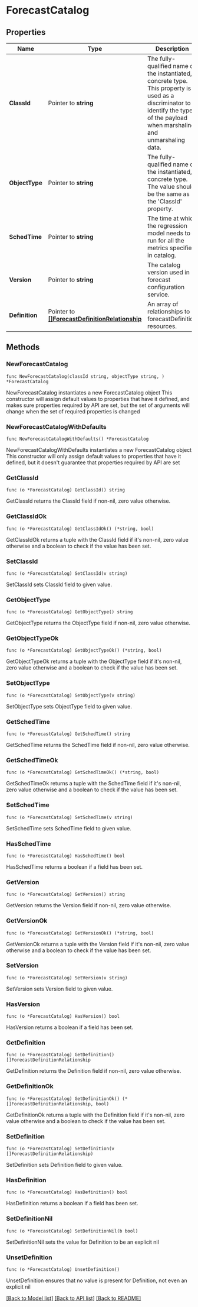 # ForecastCatalog

## Properties

Name | Type | Description | Notes
------------ | ------------- | ------------- | -------------
**ClassId** | Pointer to **string** | The fully-qualified name of the instantiated, concrete type. This property is used as a discriminator to identify the type of the payload when marshaling and unmarshaling data. | [default to "forecast.Catalog"]
**ObjectType** | Pointer to **string** | The fully-qualified name of the instantiated, concrete type. The value should be the same as the &#39;ClassId&#39; property. | [default to "forecast.Catalog"]
**SchedTime** | Pointer to **string** | The time at which the regression model needs to run for all the metrics specified in catalog. | [optional] [readonly] 
**Version** | Pointer to **string** | The catalog version used in forecast configuration service. | [optional] [readonly] 
**Definition** | Pointer to [**[]ForecastDefinitionRelationship**](ForecastDefinitionRelationship.md) | An array of relationships to forecastDefinition resources. | [optional] [readonly] 

## Methods

### NewForecastCatalog

`func NewForecastCatalog(classId string, objectType string, ) *ForecastCatalog`

NewForecastCatalog instantiates a new ForecastCatalog object
This constructor will assign default values to properties that have it defined,
and makes sure properties required by API are set, but the set of arguments
will change when the set of required properties is changed

### NewForecastCatalogWithDefaults

`func NewForecastCatalogWithDefaults() *ForecastCatalog`

NewForecastCatalogWithDefaults instantiates a new ForecastCatalog object
This constructor will only assign default values to properties that have it defined,
but it doesn't guarantee that properties required by API are set

### GetClassId

`func (o *ForecastCatalog) GetClassId() string`

GetClassId returns the ClassId field if non-nil, zero value otherwise.

### GetClassIdOk

`func (o *ForecastCatalog) GetClassIdOk() (*string, bool)`

GetClassIdOk returns a tuple with the ClassId field if it's non-nil, zero value otherwise
and a boolean to check if the value has been set.

### SetClassId

`func (o *ForecastCatalog) SetClassId(v string)`

SetClassId sets ClassId field to given value.


### GetObjectType

`func (o *ForecastCatalog) GetObjectType() string`

GetObjectType returns the ObjectType field if non-nil, zero value otherwise.

### GetObjectTypeOk

`func (o *ForecastCatalog) GetObjectTypeOk() (*string, bool)`

GetObjectTypeOk returns a tuple with the ObjectType field if it's non-nil, zero value otherwise
and a boolean to check if the value has been set.

### SetObjectType

`func (o *ForecastCatalog) SetObjectType(v string)`

SetObjectType sets ObjectType field to given value.


### GetSchedTime

`func (o *ForecastCatalog) GetSchedTime() string`

GetSchedTime returns the SchedTime field if non-nil, zero value otherwise.

### GetSchedTimeOk

`func (o *ForecastCatalog) GetSchedTimeOk() (*string, bool)`

GetSchedTimeOk returns a tuple with the SchedTime field if it's non-nil, zero value otherwise
and a boolean to check if the value has been set.

### SetSchedTime

`func (o *ForecastCatalog) SetSchedTime(v string)`

SetSchedTime sets SchedTime field to given value.

### HasSchedTime

`func (o *ForecastCatalog) HasSchedTime() bool`

HasSchedTime returns a boolean if a field has been set.

### GetVersion

`func (o *ForecastCatalog) GetVersion() string`

GetVersion returns the Version field if non-nil, zero value otherwise.

### GetVersionOk

`func (o *ForecastCatalog) GetVersionOk() (*string, bool)`

GetVersionOk returns a tuple with the Version field if it's non-nil, zero value otherwise
and a boolean to check if the value has been set.

### SetVersion

`func (o *ForecastCatalog) SetVersion(v string)`

SetVersion sets Version field to given value.

### HasVersion

`func (o *ForecastCatalog) HasVersion() bool`

HasVersion returns a boolean if a field has been set.

### GetDefinition

`func (o *ForecastCatalog) GetDefinition() []ForecastDefinitionRelationship`

GetDefinition returns the Definition field if non-nil, zero value otherwise.

### GetDefinitionOk

`func (o *ForecastCatalog) GetDefinitionOk() (*[]ForecastDefinitionRelationship, bool)`

GetDefinitionOk returns a tuple with the Definition field if it's non-nil, zero value otherwise
and a boolean to check if the value has been set.

### SetDefinition

`func (o *ForecastCatalog) SetDefinition(v []ForecastDefinitionRelationship)`

SetDefinition sets Definition field to given value.

### HasDefinition

`func (o *ForecastCatalog) HasDefinition() bool`

HasDefinition returns a boolean if a field has been set.

### SetDefinitionNil

`func (o *ForecastCatalog) SetDefinitionNil(b bool)`

 SetDefinitionNil sets the value for Definition to be an explicit nil

### UnsetDefinition
`func (o *ForecastCatalog) UnsetDefinition()`

UnsetDefinition ensures that no value is present for Definition, not even an explicit nil

[[Back to Model list]](../README.md#documentation-for-models) [[Back to API list]](../README.md#documentation-for-api-endpoints) [[Back to README]](../README.md)


